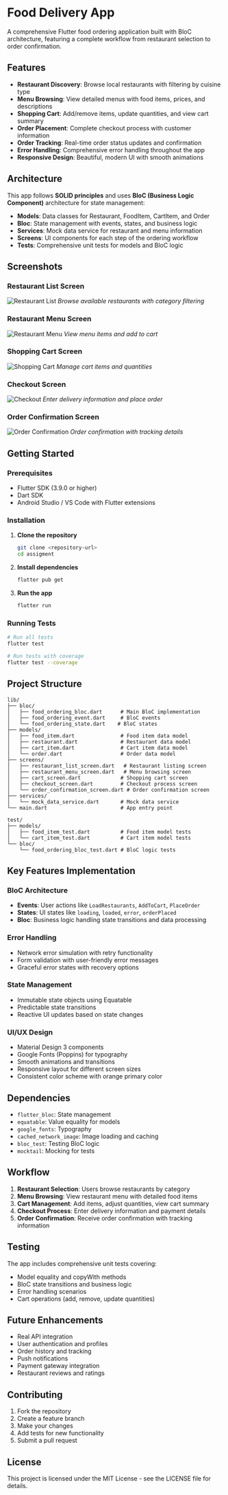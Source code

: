 # Food Delivery App

A comprehensive Flutter food ordering application built with BloC architecture, featuring a complete workflow from restaurant selection to order confirmation.

## Features

- **Restaurant Discovery**: Browse local restaurants with filtering by cuisine type
- **Menu Browsing**: View detailed menus with food items, prices, and descriptions
- **Shopping Cart**: Add/remove items, update quantities, and view cart summary
- **Order Placement**: Complete checkout process with customer information
- **Order Tracking**: Real-time order status updates and confirmation
- **Error Handling**: Comprehensive error handling throughout the app
- **Responsive Design**: Beautiful, modern UI with smooth animations

## Architecture

This app follows **SOLID principles** and uses **BloC (Business Logic Component)** architecture for state management:

- **Models**: Data classes for Restaurant, FoodItem, CartItem, and Order
- **Bloc**: State management with events, states, and business logic
- **Services**: Mock data service for restaurant and menu information
- **Screens**: UI components for each step of the ordering workflow
- **Tests**: Comprehensive unit tests for models and BloC logic

## Screenshots

### Restaurant List Screen
![Restaurant List](screenshots/restaurant_list.jpg)
*Browse available restaurants with category filtering*

### Restaurant Menu Screen
![Restaurant Menu](screenshots/restaurant_menu.jpg)
*View menu items and add to cart*

### Shopping Cart Screen
![Shopping Cart](screenshots/cart.jpg)
*Manage cart items and quantities*

### Checkout Screen
![Checkout](screenshots/checkout.jpg)
*Enter delivery information and place order*

### Order Confirmation Screen
![Order Confirmation](screenshots/order_confirmation.jpg)
*Order confirmation with tracking details*

## Getting Started

### Prerequisites

- Flutter SDK (3.9.0 or higher)
- Dart SDK
- Android Studio / VS Code with Flutter extensions

### Installation

1. **Clone the repository**
   ```bash
   git clone <repository-url>
   cd assigment
   ```

2. **Install dependencies**
   ```bash
   flutter pub get
   ```

3. **Run the app**
   ```bash
   flutter run
   ```

### Running Tests

```bash
# Run all tests
flutter test

# Run tests with coverage
flutter test --coverage
```

## Project Structure

```
lib/
├── bloc/
│   ├── food_ordering_bloc.dart      # Main BloC implementation
│   ├── food_ordering_event.dart     # BloC events
│   └── food_ordering_state.dart    # BloC states
├── models/
│   ├── food_item.dart               # Food item data model
│   ├── restaurant.dart              # Restaurant data model
│   ├── cart_item.dart               # Cart item data model
│   └── order.dart                   # Order data model
├── screens/
│   ├── restaurant_list_screen.dart   # Restaurant listing screen
│   ├── restaurant_menu_screen.dart   # Menu browsing screen
│   ├── cart_screen.dart             # Shopping cart screen
│   ├── checkout_screen.dart         # Checkout process screen
│   └── order_confirmation_screen.dart # Order confirmation screen
├── services/
│   └── mock_data_service.dart       # Mock data service
└── main.dart                        # App entry point

test/
├── models/
│   ├── food_item_test.dart          # Food item model tests
│   └── cart_item_test.dart          # Cart item model tests
└── bloc/
    └── food_ordering_bloc_test.dart # BloC logic tests
```

## Key Features Implementation

### BloC Architecture
- **Events**: User actions like `LoadRestaurants`, `AddToCart`, `PlaceOrder`
- **States**: UI states like `loading`, `loaded`, `error`, `orderPlaced`
- **Bloc**: Business logic handling state transitions and data processing

### Error Handling
- Network error simulation with retry functionality
- Form validation with user-friendly error messages
- Graceful error states with recovery options

### State Management
- Immutable state objects using Equatable
- Predictable state transitions
- Reactive UI updates based on state changes

### UI/UX Design
- Material Design 3 components
- Google Fonts (Poppins) for typography
- Smooth animations and transitions
- Responsive layout for different screen sizes
- Consistent color scheme with orange primary color

## Dependencies

- `flutter_bloc`: State management
- `equatable`: Value equality for models
- `google_fonts`: Typography
- `cached_network_image`: Image loading and caching
- `bloc_test`: Testing BloC logic
- `mocktail`: Mocking for tests

## Workflow

1. **Restaurant Selection**: Users browse restaurants by category
2. **Menu Browsing**: View restaurant menu with detailed food items
3. **Cart Management**: Add items, adjust quantities, view cart summary
4. **Checkout Process**: Enter delivery information and payment details
5. **Order Confirmation**: Receive order confirmation with tracking information

## Testing

The app includes comprehensive unit tests covering:
- Model equality and copyWith methods
- BloC state transitions and business logic
- Error handling scenarios
- Cart operations (add, remove, update quantities)

## Future Enhancements

- Real API integration
- User authentication and profiles
- Order history and tracking
- Push notifications
- Payment gateway integration
- Restaurant reviews and ratings

## Contributing

1. Fork the repository
2. Create a feature branch
3. Make your changes
4. Add tests for new functionality
5. Submit a pull request

## License

This project is licensed under the MIT License - see the LICENSE file for details.
